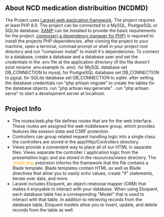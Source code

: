 
## About NCD medication distribuition (NCDMD)

The Project uses  [Laravel web application framework](https://laravel.com/). The project requires at least PHP 8.0. The project can be connected to a MySQL, PostgreSQL or SQLite database. [XAMP](https://www.apachefriends.org/) can be installed to provide the basic requirements for the project. [composer( a dependency manager for PHP)](https://getcomposer.org/) is required to install the projects PHP dependencies. after cloning the project to your machine, open a terminal, commad prompt or shell in your project root directory and run "composer install" to install it's dependencies. To connect to a database, create a database and a database user and set the credentials in the .env file at the application directory (if the file doesn't exist rename .env.example to .env). for MySQL database set DB_CONNECTION to mysql, for PostgreSQL database set DB_CONNECTION to pgsql. for SQLite database set DB_CONNECTION to sqlite. after setting the database credentials run "php artisan migrate" to create the tables for the database objects. run "php artisan key:generate" .  run "php artisan serve" to start a development server at localhost. 

## Project Info
- The routes/web.php file defines routes that are for the web interface. These routes are assigned the web middleware group, which provides features like session state and CSRF protection.
- Controllers can group related request handling logic into a single class. the controllers are stored in the app/Http/Controllers directory.
- Views provide a convenient way to place all of our HTML in separate files. Views separate the controller / application logic from the presentation logic and are stored in the resources/views directory. The <span style="color:orange;">.blade.php</span> extension informs the framework that the file contains a Blade template. Blade templates contain HTML as well as Blade directives that allow you to easily echo values, create "if" statements, iterate over data, and more.
- Laravel includes Eloquent, an object-relational mapper (ORM) that makes it enjoyable to interact with your database. When using Eloquent, each database table has a corresponding "Model" that is used to interact with that table. In addition to retrieving records from the database table, Eloquent models allow you to insert, update, and delete records from the table as well.
